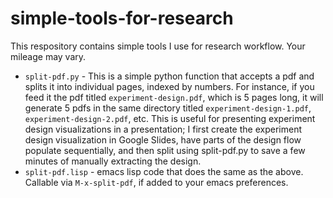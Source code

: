 # simple-tools-for-research
This respository contains simple tools I use for research workflow. Your mileage may vary. 

- `split-pdf.py` - This is a simple python function that accepts a pdf and splits it into individual pages, indexed by numbers. For instance, if you feed it the pdf titled `experiment-design.pdf`, which is 5 pages long, it will generate 5 pdfs in the same directory titled `experiment-design-1.pdf`, `experiment-design-2.pdf`, etc. This is useful for presenting experiment design visualizations in a presentation; I first create the experiment design visualization in Google Slides, have parts of the design flow populate sequentially, and then split using split-pdf.py to save a few minutes of manually extracting the design. 
- `split-pdf.lisp` - emacs lisp code that does the same as the above. Callable via `M-x-split-pdf`, if added to your emacs preferences. 

